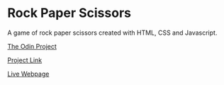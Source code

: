 # Rock Paper Scissors

A game of rock paper scissors created with HTML, CSS and Javascript.

[The Odin Project](https://www.theodinproject.com/)

[Project Link](https://www.theodinproject.com/lessons/foundations-etch-a-sketch/)

[Live Webpage](https://cup-of-coffee.github.io/Rock-Paper-Scissors/)
